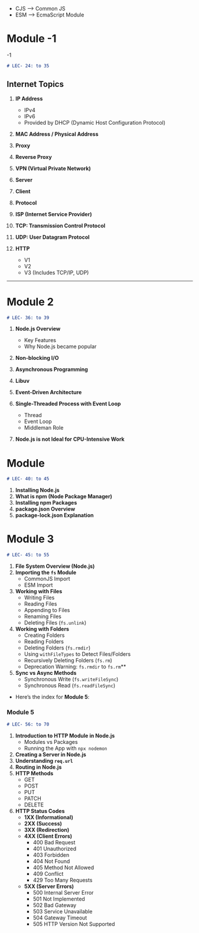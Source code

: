 *  CJS --> Common JS
* ESM --> EcmaScript Module


# Module -1
 -1
```markdown
# LEC- 24: to 35
```

## Internet Topics
1. **IP Address**
   - IPv4 
   - IPv6 
   - Provided by DHCP (Dynamic Host Configuration Protocol)
   
2. **MAC Address / Physical Address**

3. **Proxy**

4. **Reverse Proxy**

5. **VPN (Virtual Private Network)**

6. **Server**

7. **Client**

8. **Protocol**

9.  **ISP (Internet Service Provider)**

10. **TCP: Transmission Control Protocol**

11. **UDP: User Datagram Protocol**

12. **HTTP**
    - V1
    - V2
    - V3 (Includes TCP/IP, UDP)

  ---
  
# Module 2 
  ```markdown
# LEC- 36: to 39
``` 
1. **Node.js Overview**
   - Key Features
   - Why Node.js became popular

2. **Non-blocking I/O**

3. **Asynchronous Programming**

4. **Libuv**

5. **Event-Driven Architecture**

6. **Single-Threaded Process with Event Loop**
   - Thread
   - Event Loop
   - Middleman Role

7. **Node.js is not Ideal for CPU-Intensive Work**


# Module  
  ```markdown
# LEC- 40: to 45
``` 

1. **Installing Node.js**
2. **What is npm (Node Package Manager)**
3. **Installing npm Packages**
4. **package.json Overview**
5. **package-lock.json Explanation**


# Module 3  
  ```markdown
# LEC- 45: to 55
``` 
1. **File System Overview (Node.js)**
2. **Importing the `fs` Module**
   - CommonJS Import
   - ESM Import
3. **Working with Files**
   - Writing Files
   - Reading Files
   - Appending to Files
   - Renaming Files
   - Deleting Files (`fs.unlink`)
4. **Working with Folders**
   - Creating Folders
   - Reading Folders
   - Deleting Folders (`fs.rmdir`)
   - Using `withFileTypes` to Detect Files/Folders
   - Recursively Deleting Folders (`fs.rm`)
   - Deprecation Warning: `fs.rmdir` to `fs.rm`**
1. **Sync vs Async Methods**
   - Synchronous Write (`fs.writeFileSync`)
   - Synchronous Read (`fs.readFileSync`)
 - Here’s the index for **Module 5**:


### Module 5
```markdown
# LEC- 56: to 70
```
1. **Introduction to HTTP Module in Node.js**  
   - Modules vs Packages  
   - Running the App with `npx nodemon`  
2. **Creating a Server in Node.js**  
3. **Understanding `req.url`**  
4. **Routing in Node.js**  
5. **HTTP Methods**  
   - GET  
   - POST  
   - PUT  
   - PATCH  
   - DELETE  
6. **HTTP Status Codes**  
   - **1XX (Informational)**  
   - **2XX (Success)**  
   - **3XX (Redirection)**  
   - **4XX (Client Errors)**  
     - 400 Bad Request  
     - 401 Unauthorized  
     - 403 Forbidden  
     - 404 Not Found  
     - 405 Method Not Allowed  
     - 409 Conflict  
     - 429 Too Many Requests  
   - **5XX (Server Errors)**  
     - 500 Internal Server Error  
     - 501 Not Implemented  
     - 502 Bad Gateway  
     - 503 Service Unavailable  
     - 504 Gateway Timeout  
     - 505 HTTP Version Not Supported  